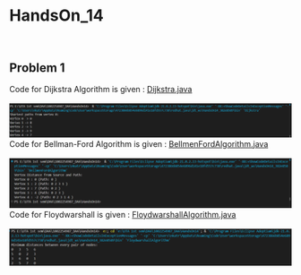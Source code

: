 # HandsOn_14<br><br>
## Problem 1<br>
Code for Dijkstra Algorithm is given : [Dijkstra.java](Dijkstra.java)<br><br>
![Example Image](Dijkstra.png)
Code for Bellman-Ford Algorithm is given : [BellmenFordAlgorithm.java](BellmenFordAlgorithm.java)<br><br>
![Example Image](BellmenFord.png)
Code for Floydwarshall is given : [FloydwarshallAlgorithm.java](FloydwarshallAlgorithm.java)<br><br>
![Example Image](Floydwarshall.png)
